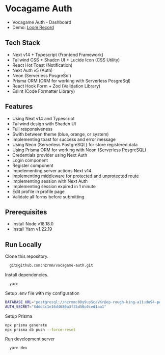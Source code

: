 # Vocagame Auth

- Vocagame Auth - Dashboard
- Demo: [Loom Record](https://www.loom.com/share/c4641d513d0b4d7c928d6ddcf15601ff?sid=6c3c22fa-db59-469d-8b96-09ab0088961f)

## Tech Stack

- Next v14 + Typescript (Frontend Framework)
- Tailwind CSS + Shadcn UI + Lucide Icon (CSS Utility)
- React Hot Toast (Notification)
- Next Auth v5 (Auth)
- Neon (Serverless PosgreSql)
- Prisma ORM (ORM for working with Serverless PosgreSql)
- React Hook Form + Zod (Validation Library)
- Eslint (Code Formatter Library)

## Features

- Using Next v14 and Typescript
- Tailwind design with Shadcn UI
- Full responsiveness
- Swith between theme (blue, orange, or system)
- Implementing toast for success and error message
- Using Neon (Serverless PostgreSQL) for store registered data
- Using Prisma ORM for working with Neon (Serverless PosgreSQL)
- Credentials provider using Next Auth
- Login component
- Register component
- Impelementing server actions Next v14
- Implementing middleware for protected and unprotected route
- Implementing session with Next Auth
- Implementing session expired in 1 minute
- Edit profile in profile page
- Validate all forms before submitting

## Prerequisites

- Install Node v18.18.0
- Install Yarn v1.22.19

## Run Locally

Clone this repository.

```bash
  git@github.com:nzrmm/vocagame-auth.git
```

Install dependencies.

```bash
  yarn
```

Setup .env file with my configuration

```bash
DATABASE_URL="postgresql://nzrmm:0Dy9upScaVKr@ep-rough-king-a11udu94-pooler.ap-southeast-1.aws.neon.tech/vocagame-auth?sslmode=require"
AUTH_SECRET="8ddd4c1e16d4680a3f35d50c0ced1aa1"
```

Setup Prisma

```bash
npx prisma generate
npx prisma db push --force-reset
```

Run development server

```bash
  yarn dev
```
